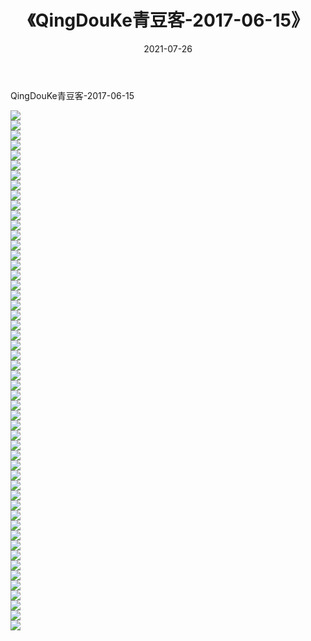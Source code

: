 ﻿---
layout: post
title:  《QingDouKe青豆客-2017-06-15》
date:   2021-07-26
img: http://img.660000.xyz/Sharelink/网络美图/2021/QingDouKe青豆客-2017-06-15/000.jpg
categories: [美女, 清纯, 唯美]
---

QingDouKe青豆客-2017-06-15

  ![](http://img.660000.xyz/Sharelink/网络美图/2021/QingDouKe青豆客-2017-06-15/001.jpg) <br> ![](http://img.660000.xyz/Sharelink/网络美图/2021/QingDouKe青豆客-2017-06-15/002.jpg) <br> ![](http://img.660000.xyz/Sharelink/网络美图/2021/QingDouKe青豆客-2017-06-15/003.jpg) <br> ![](http://img.660000.xyz/Sharelink/网络美图/2021/QingDouKe青豆客-2017-06-15/004.jpg) <br> ![](http://img.660000.xyz/Sharelink/网络美图/2021/QingDouKe青豆客-2017-06-15/005.jpg) <br> ![](http://img.660000.xyz/Sharelink/网络美图/2021/QingDouKe青豆客-2017-06-15/006.jpg) <br> ![](http://img.660000.xyz/Sharelink/网络美图/2021/QingDouKe青豆客-2017-06-15/007.jpg) <br> ![](http://img.660000.xyz/Sharelink/网络美图/2021/QingDouKe青豆客-2017-06-15/008.jpg) <br> ![](http://img.660000.xyz/Sharelink/网络美图/2021/QingDouKe青豆客-2017-06-15/009.jpg) <br> ![](http://img.660000.xyz/Sharelink/网络美图/2021/QingDouKe青豆客-2017-06-15/010.jpg) <br> ![](http://img.660000.xyz/Sharelink/网络美图/2021/QingDouKe青豆客-2017-06-15/011.jpg) <br> ![](http://img.660000.xyz/Sharelink/网络美图/2021/QingDouKe青豆客-2017-06-15/012.jpg) <br> ![](http://img.660000.xyz/Sharelink/网络美图/2021/QingDouKe青豆客-2017-06-15/013.jpg) <br> ![](http://img.660000.xyz/Sharelink/网络美图/2021/QingDouKe青豆客-2017-06-15/014.jpg) <br> ![](http://img.660000.xyz/Sharelink/网络美图/2021/QingDouKe青豆客-2017-06-15/015.jpg) <br> ![](http://img.660000.xyz/Sharelink/网络美图/2021/QingDouKe青豆客-2017-06-15/016.jpg) <br> ![](http://img.660000.xyz/Sharelink/网络美图/2021/QingDouKe青豆客-2017-06-15/017.jpg) <br> ![](http://img.660000.xyz/Sharelink/网络美图/2021/QingDouKe青豆客-2017-06-15/018.jpg) <br> ![](http://img.660000.xyz/Sharelink/网络美图/2021/QingDouKe青豆客-2017-06-15/019.jpg) <br> ![](http://img.660000.xyz/Sharelink/网络美图/2021/QingDouKe青豆客-2017-06-15/020.jpg) <br> ![](http://img.660000.xyz/Sharelink/网络美图/2021/QingDouKe青豆客-2017-06-15/021.jpg) <br> ![](http://img.660000.xyz/Sharelink/网络美图/2021/QingDouKe青豆客-2017-06-15/022.jpg) <br> ![](http://img.660000.xyz/Sharelink/网络美图/2021/QingDouKe青豆客-2017-06-15/023.jpg) <br> ![](http://img.660000.xyz/Sharelink/网络美图/2021/QingDouKe青豆客-2017-06-15/024.jpg) <br> ![](http://img.660000.xyz/Sharelink/网络美图/2021/QingDouKe青豆客-2017-06-15/025.jpg) <br> ![](http://img.660000.xyz/Sharelink/网络美图/2021/QingDouKe青豆客-2017-06-15/026.jpg) <br> ![](http://img.660000.xyz/Sharelink/网络美图/2021/QingDouKe青豆客-2017-06-15/027.jpg) <br> ![](http://img.660000.xyz/Sharelink/网络美图/2021/QingDouKe青豆客-2017-06-15/028.jpg) <br> ![](http://img.660000.xyz/Sharelink/网络美图/2021/QingDouKe青豆客-2017-06-15/029.jpg) <br> ![](http://img.660000.xyz/Sharelink/网络美图/2021/QingDouKe青豆客-2017-06-15/030.jpg) <br> ![](http://img.660000.xyz/Sharelink/网络美图/2021/QingDouKe青豆客-2017-06-15/031.jpg) <br> ![](http://img.660000.xyz/Sharelink/网络美图/2021/QingDouKe青豆客-2017-06-15/032.jpg) <br> ![](http://img.660000.xyz/Sharelink/网络美图/2021/QingDouKe青豆客-2017-06-15/033.jpg) <br> ![](http://img.660000.xyz/Sharelink/网络美图/2021/QingDouKe青豆客-2017-06-15/034.jpg) <br> ![](http://img.660000.xyz/Sharelink/网络美图/2021/QingDouKe青豆客-2017-06-15/035.jpg) <br> ![](http://img.660000.xyz/Sharelink/网络美图/2021/QingDouKe青豆客-2017-06-15/036.jpg) <br> ![](http://img.660000.xyz/Sharelink/网络美图/2021/QingDouKe青豆客-2017-06-15/037.jpg) <br> ![](http://img.660000.xyz/Sharelink/网络美图/2021/QingDouKe青豆客-2017-06-15/038.jpg) <br> ![](http://img.660000.xyz/Sharelink/网络美图/2021/QingDouKe青豆客-2017-06-15/039.jpg) <br> ![](http://img.660000.xyz/Sharelink/网络美图/2021/QingDouKe青豆客-2017-06-15/040.jpg) <br> ![](http://img.660000.xyz/Sharelink/网络美图/2021/QingDouKe青豆客-2017-06-15/041.jpg) <br> ![](http://img.660000.xyz/Sharelink/网络美图/2021/QingDouKe青豆客-2017-06-15/042.jpg) <br> ![](http://img.660000.xyz/Sharelink/网络美图/2021/QingDouKe青豆客-2017-06-15/043.jpg) <br> ![](http://img.660000.xyz/Sharelink/网络美图/2021/QingDouKe青豆客-2017-06-15/044.jpg) <br> ![](http://img.660000.xyz/Sharelink/网络美图/2021/QingDouKe青豆客-2017-06-15/045.jpg) <br> ![](http://img.660000.xyz/Sharelink/网络美图/2021/QingDouKe青豆客-2017-06-15/046.jpg) <br> ![](http://img.660000.xyz/Sharelink/网络美图/2021/QingDouKe青豆客-2017-06-15/047.jpg) <br> ![](http://img.660000.xyz/Sharelink/网络美图/2021/QingDouKe青豆客-2017-06-15/048.jpg) <br> ![](http://img.660000.xyz/Sharelink/网络美图/2021/QingDouKe青豆客-2017-06-15/049.jpg) <br> ![](http://img.660000.xyz/Sharelink/网络美图/2021/QingDouKe青豆客-2017-06-15/050.jpg) <br> ![](http://img.660000.xyz/Sharelink/网络美图/2021/QingDouKe青豆客-2017-06-15/051.jpg) <br> ![](http://img.660000.xyz/Sharelink/网络美图/2021/QingDouKe青豆客-2017-06-15/052.jpg) <br>